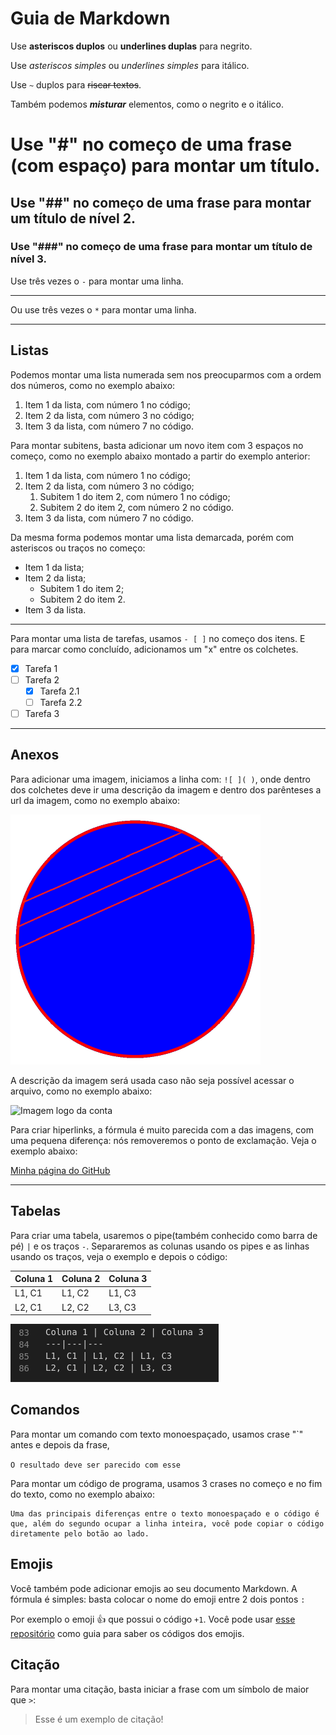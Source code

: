# Guia de Markdown

Use **asteriscos duplos** ou __underlines duplas__ para negrito.

Use  *asteriscos simples* ou _underlines simples_ para itálico.

Use `~` duplos para ~~riscar textos~~.

Também podemos **_misturar_** elementos, como o negrito e o itálico.


# Use "#" no começo de uma frase (com espaço) para montar um título.

## Use "##" no começo de uma frase para montar um título de nível 2.

### Use "###" no começo de uma frase para montar um título de nível 3.

Use três vezes o `-` para montar uma linha.

---

Ou use três vezes o `*` para montar uma linha.

***

## Listas

Podemos montar uma lista numerada sem nos preocuparmos com a ordem dos números, como no exemplo abaixo:

1. Item 1 da lista, com número 1 no código;
3. Item 2 da lista, com número 3 no código;
7. Item 3 da lista, com número 7 no código.

Para montar subitens, basta adicionar um novo item com 3 espaços no começo, como no exemplo abaixo montado a partir do exemplo anterior:

1. Item 1 da lista, com número 1 no código;
3. Item 2 da lista, com número 3 no código;
   1. Subitem 1 do item 2, com número 1 no código;
   4. Subitem 2 do item 2, com número 2 no código.
7. Item 3 da lista, com número 7 no código.


Da mesma forma podemos montar uma lista demarcada, porém com asteriscos ou traços no começo:

* Item 1 da lista;
* Item 2 da lista;
   * Subitem 1 do item 2;
   * Subitem 2 do item 2.
* Item 3 da lista.

***

Para montar uma lista de tarefas, usamos `- [ ]` no começo dos itens. E para marcar como concluído, adicionamos um "x" entre os colchetes.

- [x] Tarefa 1
- [ ] Tarefa 2
   - [x] Tarefa 2.1
   - [ ] Tarefa 2.2
- [ ] Tarefa 3

***

## Anexos

Para adicionar uma imagem, iniciamos a linha com: `![ ]( )`, onde dentro dos colchetes deve ir uma descrição da imagem e dentro dos parênteses a url da imagem, como no exemplo abaixo:

![Imagem logo da conta](https://github.com/vinis-moraes/Guia-de-Markdown/blob/main/81641780.png)

A descrição da imagem será usada caso não seja possível acessar o arquivo, como no exemplo abaixo:

![Imagem logo da conta]()

Para criar hiperlinks, a fórmula é muito parecida com a das imagens, com uma pequena diferença: nós removeremos o ponto de exclamação. Veja o exemplo abaixo: 

[Minha página do GitHub](https://github.com/vinis-moraes)

***

## Tabelas

Para criar uma tabela, usaremos o pipe(também conhecido como barra de pé) `|` e os traços `-`. Separaremos as colunas usando os pipes e as linhas usando os traços, veja o exemplo e depois o código:

Coluna 1 | Coluna 2 | Coluna 3
---|---|---
L1, C1 | L1, C2 | L1, C3
L2, C1 | L2, C2 | L3, C3

![Captura de tela com o código da tabela](https://github.com/vinis-moraes/Guia-de-Markdown/blob/main/Captura-de-tela-1.png)


## Comandos

Para montar um comando com texto monoespaçado, usamos crase "`" antes e depois da frase,

`O resultado deve ser parecido com esse`

Para montar um código de programa, usamos 3 crases no começo e no fim do texto, como no exemplo abaixo:

```
Uma das principais diferenças entre o texto monoespaçado e o código é que, além do segundo ocupar a linha inteira, você pode copiar o código diretamente pelo botão ao lado.
```

## Emojis

Você também pode adicionar emojis ao seu documento Markdown. A fórmula é simples: basta colocar o nome do emoji entre 2 dois pontos `:`

Por exemplo o emoji :+1: que possui o código `+1`. Você pode usar [esse repositório](https://github.com/ikatyang/emoji-cheat-sheet) como guia para saber os códigos dos emojis.

## Citação

Para montar uma citação, basta iniciar a frase com um símbolo de maior que `>`:

> Esse é um exemplo de citação!